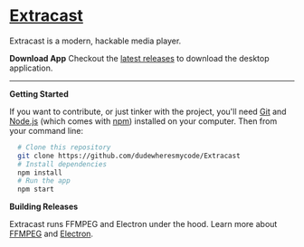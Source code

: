 # [Extracast](http://extracast.io)

Extracast is a modern, hackable media player.

**Download App**
Checkout the [latest releases](https://github.com/dudewheresmycode/Extracast/releases) to download the desktop application.

---

**Getting Started**

If you want to contribute, or just tinker with the project, you'll need [Git](https://git-scm.com) and [Node.js](https://nodejs.org/en/download/) (which comes with [npm](http://npmjs.com)) installed on your computer. Then from your command line:

```bash
  # Clone this repository
  git clone https://github.com/dudewheresmycode/Extracast
  # Install dependencies
  npm install
  # Run the app
  npm start
```

**Building Releases**


Extracast runs FFMPEG and Electron under the hood. Learn more about [FFMPEG](http://ffmpeg.org) and [Electron](http://electron.atom.io/).
